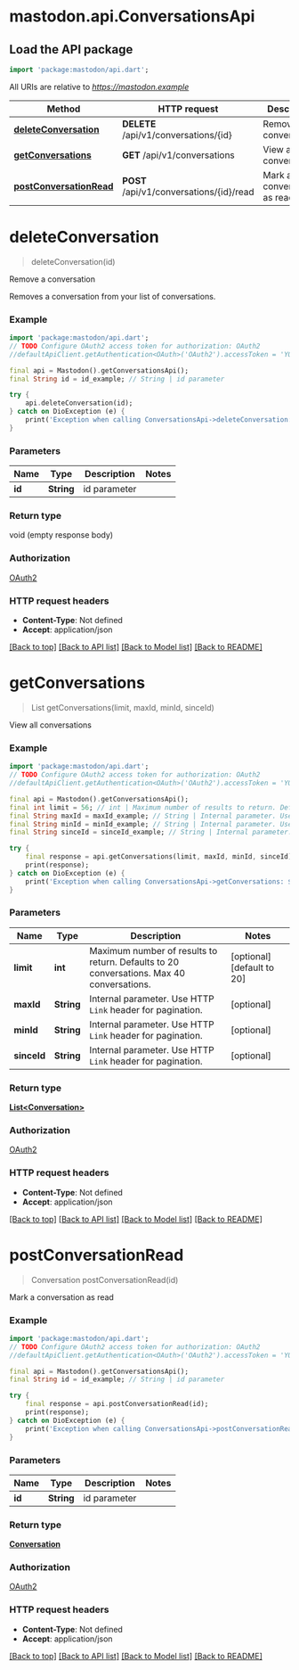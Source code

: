 # mastodon.api.ConversationsApi

## Load the API package
```dart
import 'package:mastodon/api.dart';
```

All URIs are relative to *https://mastodon.example*

Method | HTTP request | Description
------------- | ------------- | -------------
[**deleteConversation**](ConversationsApi.md#deleteconversation) | **DELETE** /api/v1/conversations/{id} | Remove a conversation
[**getConversations**](ConversationsApi.md#getconversations) | **GET** /api/v1/conversations | View all conversations
[**postConversationRead**](ConversationsApi.md#postconversationread) | **POST** /api/v1/conversations/{id}/read | Mark a conversation as read


# **deleteConversation**
> deleteConversation(id)

Remove a conversation

Removes a conversation from your list of conversations.

### Example
```dart
import 'package:mastodon/api.dart';
// TODO Configure OAuth2 access token for authorization: OAuth2
//defaultApiClient.getAuthentication<OAuth>('OAuth2').accessToken = 'YOUR_ACCESS_TOKEN';

final api = Mastodon().getConversationsApi();
final String id = id_example; // String | id parameter

try {
    api.deleteConversation(id);
} catch on DioException (e) {
    print('Exception when calling ConversationsApi->deleteConversation: $e\n');
}
```

### Parameters

Name | Type | Description  | Notes
------------- | ------------- | ------------- | -------------
 **id** | **String**| id parameter | 

### Return type

void (empty response body)

### Authorization

[OAuth2](../README.md#OAuth2)

### HTTP request headers

 - **Content-Type**: Not defined
 - **Accept**: application/json

[[Back to top]](#) [[Back to API list]](../README.md#documentation-for-api-endpoints) [[Back to Model list]](../README.md#documentation-for-models) [[Back to README]](../README.md)

# **getConversations**
> List<Conversation> getConversations(limit, maxId, minId, sinceId)

View all conversations



### Example
```dart
import 'package:mastodon/api.dart';
// TODO Configure OAuth2 access token for authorization: OAuth2
//defaultApiClient.getAuthentication<OAuth>('OAuth2').accessToken = 'YOUR_ACCESS_TOKEN';

final api = Mastodon().getConversationsApi();
final int limit = 56; // int | Maximum number of results to return. Defaults to 20 conversations. Max 40 conversations.
final String maxId = maxId_example; // String | Internal parameter. Use HTTP `Link` header for pagination.
final String minId = minId_example; // String | Internal parameter. Use HTTP `Link` header for pagination.
final String sinceId = sinceId_example; // String | Internal parameter. Use HTTP `Link` header for pagination.

try {
    final response = api.getConversations(limit, maxId, minId, sinceId);
    print(response);
} catch on DioException (e) {
    print('Exception when calling ConversationsApi->getConversations: $e\n');
}
```

### Parameters

Name | Type | Description  | Notes
------------- | ------------- | ------------- | -------------
 **limit** | **int**| Maximum number of results to return. Defaults to 20 conversations. Max 40 conversations. | [optional] [default to 20]
 **maxId** | **String**| Internal parameter. Use HTTP `Link` header for pagination. | [optional] 
 **minId** | **String**| Internal parameter. Use HTTP `Link` header for pagination. | [optional] 
 **sinceId** | **String**| Internal parameter. Use HTTP `Link` header for pagination. | [optional] 

### Return type

[**List&lt;Conversation&gt;**](Conversation.md)

### Authorization

[OAuth2](../README.md#OAuth2)

### HTTP request headers

 - **Content-Type**: Not defined
 - **Accept**: application/json

[[Back to top]](#) [[Back to API list]](../README.md#documentation-for-api-endpoints) [[Back to Model list]](../README.md#documentation-for-models) [[Back to README]](../README.md)

# **postConversationRead**
> Conversation postConversationRead(id)

Mark a conversation as read



### Example
```dart
import 'package:mastodon/api.dart';
// TODO Configure OAuth2 access token for authorization: OAuth2
//defaultApiClient.getAuthentication<OAuth>('OAuth2').accessToken = 'YOUR_ACCESS_TOKEN';

final api = Mastodon().getConversationsApi();
final String id = id_example; // String | id parameter

try {
    final response = api.postConversationRead(id);
    print(response);
} catch on DioException (e) {
    print('Exception when calling ConversationsApi->postConversationRead: $e\n');
}
```

### Parameters

Name | Type | Description  | Notes
------------- | ------------- | ------------- | -------------
 **id** | **String**| id parameter | 

### Return type

[**Conversation**](Conversation.md)

### Authorization

[OAuth2](../README.md#OAuth2)

### HTTP request headers

 - **Content-Type**: Not defined
 - **Accept**: application/json

[[Back to top]](#) [[Back to API list]](../README.md#documentation-for-api-endpoints) [[Back to Model list]](../README.md#documentation-for-models) [[Back to README]](../README.md)

